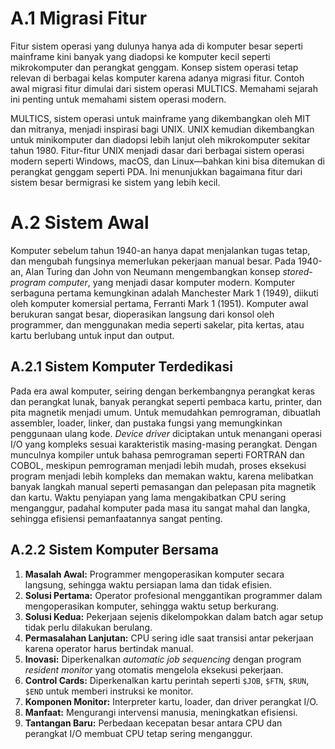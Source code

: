 # A.1 Migrasi Fitur

Fitur sistem operasi yang dulunya hanya ada di komputer besar seperti mainframe kini banyak yang diadopsi ke komputer kecil seperti mikrokomputer dan perangkat genggam. Konsep sistem operasi tetap relevan di berbagai kelas komputer karena adanya migrasi fitur. Contoh awal migrasi fitur dimulai dari sistem operasi MULTICS. Memahami sejarah ini penting untuk memahami sistem operasi modern.

MULTICS, sistem operasi untuk mainframe yang dikembangkan oleh MIT dan mitranya, menjadi inspirasi bagi UNIX. UNIX kemudian dikembangkan untuk minikomputer dan diadopsi lebih lanjut oleh mikrokomputer sekitar tahun 1980. Fitur-fitur UNIX menjadi dasar dari berbagai sistem operasi modern seperti Windows, macOS, dan Linux—bahkan kini bisa ditemukan di perangkat genggam seperti PDA. Ini menunjukkan bagaimana fitur dari sistem besar bermigrasi ke sistem yang lebih kecil.

# A.2 Sistem Awal

Komputer sebelum tahun 1940-an hanya dapat menjalankan tugas tetap, dan mengubah fungsinya memerlukan pekerjaan manual besar. Pada 1940-an, Alan Turing dan John von Neumann mengembangkan konsep *stored-program computer*, yang menjadi dasar komputer modern. Komputer serbaguna pertama kemungkinan adalah Manchester Mark 1 (1949), diikuti oleh komputer komersial pertama, Ferranti Mark 1 (1951). Komputer awal berukuran sangat besar, dioperasikan langsung dari konsol oleh programmer, dan menggunakan media seperti sakelar, pita kertas, atau kartu berlubang untuk input dan output.

## A.2.1 Sistem Komputer Terdedikasi

Pada era awal komputer, seiring dengan berkembangnya perangkat keras dan perangkat lunak, banyak perangkat seperti pembaca kartu, printer, dan pita magnetik menjadi umum. Untuk memudahkan pemrograman, dibuatlah assembler, loader, linker, dan pustaka fungsi yang memungkinkan penggunaan ulang kode. *Device driver* diciptakan untuk menangani operasi I/O yang kompleks sesuai karakteristik masing-masing perangkat. Dengan munculnya kompiler untuk bahasa pemrograman seperti FORTRAN dan COBOL, meskipun pemrograman menjadi lebih mudah, proses eksekusi program menjadi lebih kompleks dan memakan waktu, karena melibatkan banyak langkah manual seperti pemasangan dan pelepasan pita magnetik dan kartu. Waktu penyiapan yang lama mengakibatkan CPU sering menganggur, padahal komputer pada masa itu sangat mahal dan langka, sehingga efisiensi pemanfaatannya sangat penting.

## A.2.2 Sistem Komputer Bersama

1.  **Masalah Awal:** Programmer mengoperasikan komputer secara langsung, sehingga waktu persiapan lama dan tidak efisien.
2.  **Solusi Pertama:** Operator profesional menggantikan programmer dalam mengoperasikan komputer, sehingga waktu setup berkurang.
3.  **Solusi Kedua:** Pekerjaan sejenis dikelompokkan dalam batch agar setup tidak perlu dilakukan berulang.
4.  **Permasalahan Lanjutan:** CPU sering idle saat transisi antar pekerjaan karena operator harus bertindak manual.
5.  **Inovasi:** Diperkenalkan *automatic job sequencing* dengan program *resident monitor* yang otomatis mengelola eksekusi pekerjaan.
6.  **Control Cards:** Diperkenalkan kartu perintah seperti `$JOB`, `$FTN`, `$RUN`, `$END` untuk memberi instruksi ke monitor.
7.  **Komponen Monitor:** Interpreter kartu, loader, dan driver perangkat I/O.
8.  **Manfaat:** Mengurangi intervensi manusia, meningkatkan efisiensi.
9.  **Tantangan Baru:** Perbedaan kecepatan besar antara CPU dan perangkat I/O membuat CPU tetap sering menganggur.
